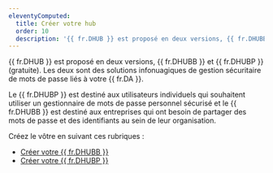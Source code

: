 ```yaml
---
eleventyComputed:
  title: Créer votre hub
  order: 10
  description: '{{ fr.DHUB }} est proposé en deux versions, {{ fr.DHUBB }} et {{ fr.DHUBP }} (gratuite). Les deux sont des solutions infonuagiques de gestion sécuritaire de mots de passe liés à votre {{ fr.DA }}.'
---
```

{{ fr.DHUB }} est proposé en deux versions, {{ fr.DHUBB }} et {{ fr.DHUBP }} (gratuite). Les deux sont des solutions infonuagiques de gestion sécuritaire de mots de passe liés à votre {{ fr.DA }}.  

Le {{ fr.DHUBP }} est destiné aux utilisateurs individuels qui souhaitent utiliser un gestionnaire de mots de passe personnel sécurisé et le {{ fr.DHUBB }} est destiné aux entreprises qui ont besoin de partager des mots de passe et des identifiants au sein de leur organisation.  

Créez le vôtre en suivant ces rubriques :  

* [Créer votre {{ fr.DHUBB }}](/fr/hub/getting-started/create-hub/hub-business/)  
* [Créer votre {{ fr.DHUBP }}](/fr/hub/getting-started/create-hub/hub-personal/)  
